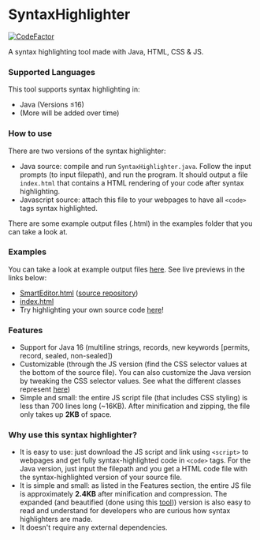 # SyntaxHighlighter

[![CodeFactor](https://www.codefactor.io/repository/github/jc-progjava/syntaxhighlighter/badge)](https://www.codefactor.io/repository/github/jc-progjava/syntaxhighlighter)

A syntax highlighting tool made with Java, HTML, CSS & JS.

### Supported Languages
This tool supports syntax highlighting in:
- Java (Versions ≤16)
- (More will be added over time)

### How to use
There are two versions of the syntax highlighter:
- Java source: compile and run `SyntaxHighlighter.java`. Follow the input prompts (to input filepath), and run the program. It should output a file `index.html` that contains a HTML rendering of your code after syntax highlighting.
- Javascript source: attach this file to your webpages to have all `<code>` tags syntax highlighted.

There are some example output files (.html) in the examples folder that you can take a look at.

### Examples
You can take a look at example output files [here](https://github.com/JC-ProgJava/SyntaxHighlighter/tree/main/examples). See live previews in the links below:
- [SmartEditor.html](https://htmlpreview.github.io/?https://raw.githubusercontent.com/JC-ProgJava/SyntaxHighlighter/main/examples/smarteditor.html) ([source repository](https://github.com/JC-ProgJava/SmartEditor.java))
- [index.html](https://htmlpreview.github.io/?https://raw.githubusercontent.com/JC-ProgJava/SyntaxHighlighter/main/examples/index.html)
- Try highlighting your own source code [here](https://jc-progjava.github.io/SyntaxHighlighter/)!

### Features
- Support for Java 16 (multiline strings, records, new keywords [permits, record, sealed, non-sealed])
- Customizable (through the JS version (find the CSS selector values at the bottom of the source file). You can also customize the Java version by tweaking the CSS selector values. See what the different classes represent [here](https://github.com/JC-ProgJava/SyntaxHighlighter/blob/main/src/Java/TokenType.java))
- Simple and small: the entire JS script file (that includes CSS styling) is less than 700 lines long (~16KB). After minification and zipping, the file only takes up **2KB** of space.

### Why use this syntax highlighter?
- It is easy to use: just download the JS script and link using `<script>` to webpages and get fully syntax-highlighted code in `<code>` tags. For the Java version, just input the filepath and you get a HTML code file with the syntax-highlighted version of your source file.
- It is simple and small: as listed in the Features section, the entire JS file is approximately **2.4KB** after minification and compression. The expanded (and beautified (done using this [tool](https://prettier.io/))) version is also easy to read and understand for developers who are curious how syntax highlighters are made.
- It doesn't require any external dependencies.
